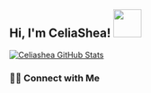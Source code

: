 <h2> Hi, I'm CeliaShea! <img src="https://media.giphy.com/media/mGcNjsfWAjY5AEZNw6/giphy.gif" width="50"></h2>



[![Celiashea GitHub Stats](https://github-readme-stats.vercel.app/api?username=Celiashea&show_icons=true&count_private=true)](https://github.com/Celiashea)


<h3> 🤝🏻 Connect with Me </h3>
<!--
**Celiashea/Celiashea** is a ✨ _special_ ✨ repository because its `README.md` (this file) appears on your GitHub profile.

Here are some ideas to get you started:

- 🔭 I’m currently working on ...
- 🌱 I’m currently learning ...
- 👯 I’m looking to collaborate on ...
- 🤔 I’m looking for help with ...
- 💬 Ask me about ...
- 📫 How to reach me: ...
- 😄 Pronouns: ...
- ⚡ Fun fact: ...
-->
